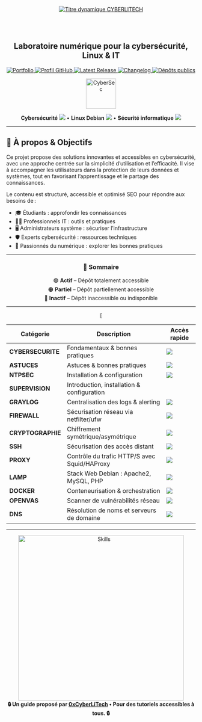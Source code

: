 <div align="center">

  <br></br>
  
  <a href="https://github.com/0xCyberLiTech">
    <img src="https://readme-typing-svg.herokuapp.com?font=JetBrains+Mono&size=50&duration=6000&pause=1000000000&color=FF0048&center=true&vCenter=true&width=1100&lines=%3ECYBERLITECH_" alt="Titre dynamique CYBERLITECH" />
  </a>
  
  <br></br>

  <h2>Laboratoire numérique pour la cybersécurité, Linux & IT</h2>
  
  <p align="center">
    <a href="https://0xcyberlitech.github.io/">
      <img src="https://img.shields.io/badge/Portfolio-0xCyberLiTech-181717?logo=github&style=flat-square" alt="Portfolio" />
    </a>
    <a href="https://github.com/0xCyberLiTech">
      <img src="https://img.shields.io/badge/Profil-GitHub-181717?logo=github&style=flat-square" alt="Profil GitHub" />
    </a>
    <a href="https://github.com/0xCyberLiTech/0xcyberlitech/releases/latest">
      <img src="https://img.shields.io/github/v/release/0xCyberLiTech/0xcyberlitech?label=version" alt="Latest Release" />
    </a>
    <a href="https://github.com/0xCyberLiTech/0xcyberlitech/blob/main/CHANGELOG.md">
      <img src="https://img.shields.io/badge/📄%20CHANGELOG-0xcyberlitech-blue" alt="Changelog" />
    </a>
    <a href="https://github.com/0xCyberLiTech?tab=repositories">
      <img src="https://img.shields.io/badge/Dépôts-publics-blue?style=flat-square" alt="Dépôts publics" />
    </a>
  </p>

</div>

<!--
Optimisation SEO : mots-clés cybersécurité, Linux, administration système, sécurité informatique, tutoriels, guides, expertise, formation, supervision, Docker, OpenVAS, firewall, proxy, DNS, SSH, Debian, IT, réseau, cryptographie, open source, ressources techniques, étudiants, professionnels, passionnés.
-->

<div align="center">
  <img src="https://img.icons8.com/fluency/96/000000/cyber-security.png" alt="CyberSec" width="80"/>
</div>

<div align="center">
  <p>
    <strong>Cybersécurité</strong> <img src="https://img.icons8.com/color/24/000000/lock--v1.png"/> • <strong>Linux Debian</strong> <img src="https://img.icons8.com/color/24/000000/linux.png"/> • <strong>Sécurité informatique</strong> <img src="https://img.icons8.com/color/24/000000/shield-security.png"/>
  </p>
</div>

---

## 🚀 À propos & Objectifs

Ce projet propose des solutions innovantes et accessibles en cybersécurité, avec une approche centrée sur la simplicité d’utilisation et l’efficacité. Il vise à accompagner les utilisateurs dans la protection de leurs données et systèmes, tout en favorisant l’apprentissage et le partage des connaissances.

Le contenu est structuré, accessible et optimisé SEO pour répondre aux besoins de :
- 🎓 Étudiants : approfondir les connaissances
- 👨‍💻 Professionnels IT : outils et pratiques
- 🖥️ Administrateurs système : sécuriser l’infrastructure
- 🛡️ Experts cybersécurité : ressources techniques
- 🚀 Passionnés du numérique : explorer les bonnes pratiques

---

<div align="center" style="margin-bottom: 10px;">

### 🧭 **Sommaire**

🟢 **Actif** – Dépôt totalement accessible  
🟠 **Partiel** – Dépôt partiellement accessible  
🔴 **Inactif** – Dépôt inaccessible ou indisponible

</div>


---

<div align="center">
<table>
  <thead>
    <tr>
      <th>Catégorie</th>
      <th>Description</th>
      <th>Accès rapide</th>
    </tr>
  </thead>
  <tbody>
    <tr>
      <td><strong>CYBERSECURITE</strong></td>
      <td>Fondamentaux & bonnes pratiques</td>
      <td><a href="https://github.com/0xCyberLiTech/Cybersecurite/blob/main/README.md"><img src="https://img.shields.io/badge/EXPLORER-brightgreen?style=for-the-badge&logo=github&logoColor=white"></a></td>
    </tr>
    <tr>
      <td><strong>ASTUCES</strong></td>
      <td>Astuces & bonnes pratiques</td>
      <td><a href="https://github.com/0xCyberLiTech/Astuces/blob/main/README.md"><img src="https://img.shields.io/badge/EXPLORER-brightgreen?style=for-the-badge&logo=github&logoColor=white"></a></td>
    </tr>
    <tr>
      <td><strong>NTPSEC</strong></td>
      <td>Installation & configuration</td>
      <td><a href="https://github.com/0xCyberLiTech/NTPsec/blob/main/README.md"><img src="https://img.shields.io/badge/EXPLORER-brightgreen?style=for-the-badge&logo=github&logoColor=white"></a></td>
    </tr>
    <tr>
      <td><strong>SUPERVISION</strong></td>
      <td>Introduction, installation & configuration</td>
    [<div align="center">
    </tr>
    <tr>
      <td><strong>GRAYLOG</strong></td>
      <td>Centralisation des logs & alerting</td>
      <td><a href="https://github.com/0xCyberLiTech/Graylog/blob/main/README.md"><img src="https://img.shields.io/badge/EXPLORER-orange?style=for-the-badge&logo=github&logoColor=white"></a></td>
    </tr>
    <tr>
      <td><strong>FIREWALL</strong></td>
      <td>Sécurisation réseau via netfilter/ufw</td>
      <td><a href="https://github.com/0xCyberLiTech/Firewall/blob/main/README.md"><img src="https://img.shields.io/badge/EXPLORER-orange?style=for-the-badge&logo=github&logoColor=white"></a></td>
    </tr>
    <tr>
      <td><strong>CRYPTOGRAPHIE</strong></td>
      <td>Chiffrement symétrique/asymétrique</td>
      <td><a href="https://github.com/0xCyberLiTech/Cryptographie/blob/main/README.md"><img src="https://img.shields.io/badge/EXPLORER-brightgreen?style=for-the-badge&logo=github&logoColor=white"></a></td>
    </tr>
    <tr>
      <td><strong>SSH</strong></td>
      <td>Sécurisation des accès distant</td>
      <td><a href="https://github.com/0xCyberLiTech/SSH/blob/main/README.md"><img src="https://img.shields.io/badge/EXPLORER-brightgreen?style=for-the-badge&logo=github&logoColor=white"></a></td>
    </tr>
    <tr>
      <td><strong>PROXY</strong></td>
      <td>Contrôle du trafic HTTP/S avec Squid/HAProxy</td>
      <td><a href="https://github.com/0xCyberLiTech/Proxy/blob/main/README.md"><img src="https://img.shields.io/badge/EXPLORER-brightgreen?style=for-the-badge&logo=github&logoColor=white"></a></td>
    </tr>
    <tr>
      <td><strong>LAMP</strong></td>
      <td>Stack Web Debian : Apache2, MySQL, PHP</td>
      <td><a href="https://github.com/0xCyberLiTech/Apache2/blob/main/README.md"><img src="https://img.shields.io/badge/EXPLORER-brightgreen?style=for-the-badge&logo=github&logoColor=white"></a></td>
    </tr>
    <tr>
      <td><strong>DOCKER</strong></td>
      <td>Conteneurisation & orchestration</td>
      <td><a href="https://github.com/0xCyberLiTech/Docker/blob/main/README.md"><img src="https://img.shields.io/badge/EXPLORER-brightgreen?style=for-the-badge&logo=github&logoColor=white"></a></td>
    </tr>
    <tr>
      <td><strong>OPENVAS</strong></td>
      <td>Scanner de vulnérabilités réseau</td>
      <td><a href="https://github.com/0xCyberLiTech/OpenVAS/blob/main/README.md"><img src="https://img.shields.io/badge/EXPLORER-brightgreen?style=for-the-badge&logo=github&logoColor=white"></a></td>
    </tr>
    <tr>
      <td><strong>DNS</strong></td>
      <td>Résolution de noms et serveurs de domaine</td>
      <td><a href="https://github.com/0xCyberLiTech/DNS/blob/main/README.md"><img src="https://img.shields.io/badge/EXPLORER-brightgreen?style=for-the-badge&logo=github&logoColor=white"></a></td>
    </tr>
  </tbody>
</table>
</div>

---

<div align="center">
  <a href="https://github.com/0xCyberLiTech" target="_blank" rel="noopener">
    <img src="https://skillicons.dev/icons?i=linux,debian,bash,docker,nginx,git,vim,python,markdown" alt="Skills" width="440">
  </a>
</div>

<div align="center">
  <b>🔒 Un guide proposé par <a href="https://github.com/0xCyberLiTech">0xCyberLiTech</a> • Pour des tutoriels accessibles à tous. 🔒</b>
</div>
